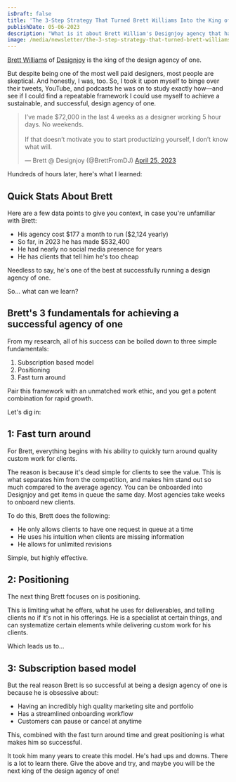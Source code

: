 ```yaml
---
isDraft: false
title: 'The 3-Step Strategy That Turned Brett Williams Into the King of the Design Agency of One'
publishDate: 05-06-2023
description: "What is it about Brett William's Designjoy agency that has brought him millions in reocurring revenue? Does the agency model of yesterday still apply today?"
image: /media/newsletter/the-3-step-strategy-that-turned-brett-williams-into-the-king-of-the-design-agency-of-one.png
---
```


<p>
  <a href="https://twitter.com/BrettFromDJ">Brett Williams</a> of
  <a href="https://www.designjoy.co/">Designjoy</a> is the king of the design agency
  of one.
</p>
<p>
  But despite being one of the most well paid designers, most people are
  skeptical. And honestly, I was, too. So, I took it upon myself to binge over
  their tweets, YouTube, and podcasts he was on to study exactly how—and see if
  I could find a repeatable framework I could use myself to achieve a
  sustainable, and successful, design agency of one.
</p>
<div class="box">
  <blockquote class="twitter-tweet">
    <p lang="en" dir="ltr">
      I’ve made $72,000 in the last 4 weeks as a designer working 5 hour days.
      No weekends.
      <br />
      <br />
      If that doesn’t motivate you to start productizing yourself, I don’t know what
      will.
    </p>
    &mdash; Brett @ Designjoy (@BrettFromDJ) <a href="https://twitter.com/BrettFromDJ/status/1650756183995850753?ref_src=twsrc%5Etfw">
      April 25, 2023
    </a>
  </blockquote>
  <script
    async
    src="https://platform.twitter.com/widgets.js"
    charset="utf-8"
  ></script>
</div>
<p>Hundreds of hours later, here's what I learned:</p>
<h2>Quick Stats About Brett</h2>
<p>
  Here are a few data points to give you context, in case you're unfamiliar with
  Brett:
</p>
<ul>
  <li>His agency cost $177 a month to run ($2,124 yearly)</li>
  <li>So far, in 2023 he has made $532,400</li>
  <li>He had nearly no social media presence for years</li>
  <li>He has clients that tell him he's too cheap</li>
</ul>
<p>
  Needless to say, he's one of the best at successfully running a design agency
  of one.
</p>
<p>So... what can we learn?</p>
<h2>Brett's 3 fundamentals for achieving a successful agency of one</h2>
<p>
  From my research, all of his success can be boiled down to three simple
  fundamentals:
</p>
<ol>
  <li>Subscription based model</li>
  <li>Positioning</li>
  <li>Fast turn around</li>
</ol>
<p>
  Pair this framework with an unmatched work ethic, and you get a potent
  combination for rapid growth.
</p>
<p>Let's dig in:</p>
<h2>1: Fast turn around</h2>
<p>
  For Brett, everything begins with his ability to quickly turn around quality
  custom work for clients.
</p>
<p>
  The reason is because it's dead simple for clients to see the value. This is
  what separates him from the competition, and makes him stand out so much
  compared to the average agency. You can be onboarded into Designjoy and get
  items in queue the same day. Most agencies take weeks to onboard new clients.
</p>
<p>To do this, Brett does the following:</p>
<ul>
  <li>He only allows clients to have one request in queue at a time</li>
  <li>He uses his intuition when clients are missing information</li>
  <li>He allows for unlimited revisions</li>
</ul>
<p>Simple, but highly effective.</p>
<h2>2: Positioning</h2>
<p>The next thing Brett focuses on is positioning.</p>
<p>
  This is limiting what he offers, what he uses for deliverables, and telling
  clients no if it's not in his offerings. He is a specialist at certain things,
  and can systematize certain elements while delivering custom work for his
  clients.
</p>
<p>Which leads us to…</p>
<h2>3: Subscription based model</h2>
<p>
  But the real reason Brett is so successful at being a design agency of one is
  because he is obsessive about:
</p>
<ul>
  <li>Having an incredibly high quality marketing site and portfolio</li>
  <li>Has a streamlined onboarding workflow</li>
  <li>Customers can pause or cancel at anytime</li>
</ul>
<p>
  This, combined with the fast turn around time and great positioning is what
  makes him so successful.
</p>
<p>
  It took him many years to create this model. He's had ups and downs. There is
  a lot to learn there. Give the above and try, and maybe you will be the next
  king of the design agency of one!
</p>
